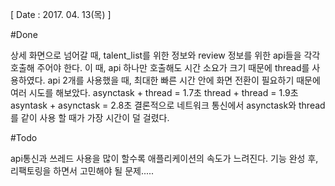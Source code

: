 [ Date : 2017. 04. 13(목) ]

#Done

상세 화면으로 넘어갈 때, talent_list를 위한 정보와 review 정보를 위한 api들을 각각 호출해 주어야 한다. 이 때, api 하나만 호출해도 시간 소요가 크기 때문에 thread를 사용하였다.
api 2개를 사용했을 때, 최대한 빠른 시간 안에 화면 전환이 필요하기 때문에 여러 시도를 해보았다. 
asynctask + thread = 1.7초
thread + thread = 1.9초
asyntask + asynctask = 2.8초
결론적으로 네트워크 통신에서 asynctask와 thread를 같이 사용 할 때가 가장 시간이 덜 걸렸다. 


#Todo

api통신과 쓰레드 사용을 많이 할수록 애플리케이션의 속도가 느려진다. 기능 완성 후, 리팩토링을 하면서 고민해야 될 문제.....